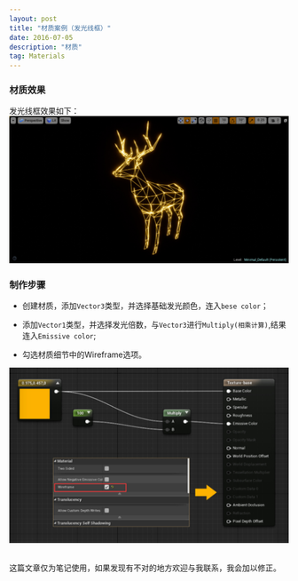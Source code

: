 ```yaml
---
layout: post
title: "材质案例（发光线框）"
date: 2016-07-05
description: "材质"
tag: Materials
---  
```

### 材质效果

发光线框效果如下：
![](/images/Pic/材质/发光线框材质.jpg)


### 制作步骤

* 创建材质，添加`Vector3`类型，并选择基础发光颜色，连入`bese color`；

* 添加`Vector1`类型，并选择发光倍数，与`Vector3`进行`Multiply(相乘计算)`,结果连入`Emissive color`;

* 勾选材质细节中的Wireframe选项。

![](/images/Pic/材质/发光线框材质2.jpg)



<br>
这篇文章仅为笔记使用，如果发现有不对的地方欢迎与我联系，我会加以修正。
